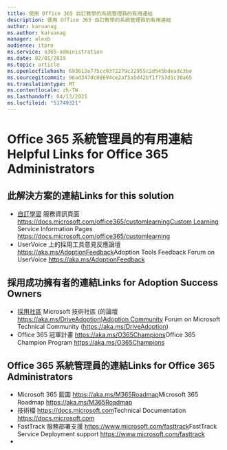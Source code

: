 ```yaml
---
title: 使用 Office 365 自訂教學的系統管理員的有用連結
description: 使用 Office 365 自訂教學的系統管理員的有用連結
author: karuanag
ms.author: karuanag
manager: alexb
audience: itpro
ms.service: o365-administration
ms.date: 02/01/2019
ms.topic: article
ms.openlocfilehash: 693612e775cc9372279c22955c2d545bdeadc3be
ms.sourcegitcommit: 96ad347dc08694ce2af5a5d42bf1f753d1c30a65
ms.translationtype: MT
ms.contentlocale: zh-TW
ms.lasthandoff: 04/13/2021
ms.locfileid: "51749321"
---
```

# <a name="helpful-links-for-office-365-administrators"></a><span data-ttu-id="dd03b-103">Office 365 系統管理員的有用連結</span><span class="sxs-lookup"><span data-stu-id="dd03b-103">Helpful Links for Office 365 Administrators</span></span>

## <a name="links-for-this-solution"></a><span data-ttu-id="dd03b-104">此解決方案的連結</span><span class="sxs-lookup"><span data-stu-id="dd03b-104">Links for this solution</span></span>

- <span data-ttu-id="dd03b-105">[自訂學習](/office365/customlearning) 服務資訊頁面 https://docs.microsoft.com/office365/customlearning</span><span class="sxs-lookup"><span data-stu-id="dd03b-105">[Custom Learning](/office365/customlearning) Service Information Pages https://docs.microsoft.com/office365/customlearning</span></span>
- <span data-ttu-id="dd03b-106">UserVoice 上的採用工具意見反應論壇 https://aka.ms/AdoptionFeedback</span><span class="sxs-lookup"><span data-stu-id="dd03b-106">Adoption Tools Feedback Forum on UserVoice https://aka.ms/AdoptionFeedback</span></span> 

## <a name="links-for-adoption-success-owners"></a><span data-ttu-id="dd03b-107">採用成功擁有者的連結</span><span class="sxs-lookup"><span data-stu-id="dd03b-107">Links for Adoption Success Owners</span></span>
- <span data-ttu-id="dd03b-108">[採用社區](https://aka.ms/DriveAdoption) Microsoft 技術社區 (的論壇 https://aka.ms/DriveAdoption)</span><span class="sxs-lookup"><span data-stu-id="dd03b-108">[Adoption Community](https://aka.ms/DriveAdoption) Forum on Microsoft Technical Community (https://aka.ms/DriveAdoption)</span></span>
- <span data-ttu-id="dd03b-109">Office 365 冠軍計畫 https://aka.ms/O365Champions</span><span class="sxs-lookup"><span data-stu-id="dd03b-109">Office 365 Champion Program https://aka.ms/O365Champions</span></span> 

## <a name="links-for-office-365-administrators"></a><span data-ttu-id="dd03b-110">Office 365 系統管理員的連結</span><span class="sxs-lookup"><span data-stu-id="dd03b-110">Links for Office 365 Administrators</span></span>
- <span data-ttu-id="dd03b-111">Microsoft 365 藍圖 https://aka.ms/M365Roadmap</span><span class="sxs-lookup"><span data-stu-id="dd03b-111">Microsoft 365 Roadmap https://aka.ms/M365Roadmap</span></span>
- <span data-ttu-id="dd03b-112">技術檔 https://docs.microsoft.com</span><span class="sxs-lookup"><span data-stu-id="dd03b-112">Technical Documentation https://docs.microsoft.com</span></span>
- <span data-ttu-id="dd03b-113">FastTrack 服務部署支援 https://www.microsoft.com/fasttrack</span><span class="sxs-lookup"><span data-stu-id="dd03b-113">FastTrack Service Deployment support https://www.microsoft.com/fasttrack</span></span>
-
